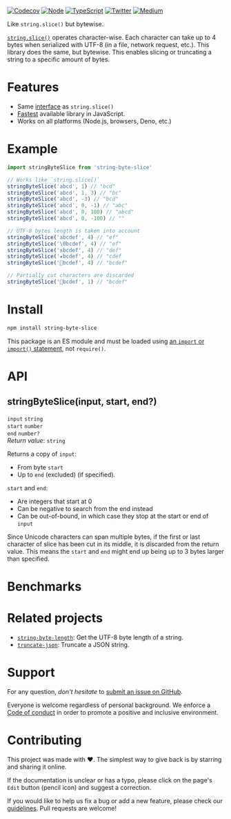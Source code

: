[![Codecov](https://img.shields.io/codecov/c/github/ehmicky/string-byte-slice.svg?label=tested&logo=codecov)](https://codecov.io/gh/ehmicky/string-byte-slice)
[![Node](https://img.shields.io/node/v/string-byte-slice.svg?logo=node.js)](https://www.npmjs.com/package/string-byte-slice)
[![TypeScript](https://img.shields.io/badge/-typed-brightgreen?logo=typescript&colorA=gray)](/src/main.d.ts)
[![Twitter](https://img.shields.io/badge/%E2%80%8B-twitter-brightgreen.svg?logo=twitter)](https://twitter.com/intent/follow?screen_name=ehmicky)
[![Medium](https://img.shields.io/badge/%E2%80%8B-medium-brightgreen.svg?logo=medium)](https://medium.com/@ehmicky)

Like `string.slice()` but bytewise.

[`string.slice()`](https://developer.mozilla.org/en-US/docs/Web/JavaScript/Reference/Global_Objects/String/slice)
operates character-wise. Each character can take up to 4 bytes when serialized
with UTF-8 (in a file, network request, etc.). This library does the same, but
bytewise. This enables slicing or truncating a string to a specific amount of
bytes.

# Features

- Same [interface](#api) as `string.slice()`
- [Fastest](#benchmarks) available library in JavaScript.
- Works on all platforms (Node.js, browsers, Deno, etc.)

# Example

```js
import stringByteSlice from 'string-byte-slice'

// Works like `string.slice()`
stringByteSlice('abcd', 1) // "bcd"
stringByteSlice('abcd', 1, 3) // "bc"
stringByteSlice('abcd', -3) // "bcd"
stringByteSlice('abcd', 0, -1) // "abc"
stringByteSlice('abcd', 0, 100) // "abcd"
stringByteSlice('abcd', 0, -100) // ""

// UTF-8 bytes length is taken into account
stringByteSlice('abcdef', 4) // "ef"
stringByteSlice('\0bcdef', 4) // "ef"
stringByteSlice('±bcdef', 4) // "def"
stringByteSlice('★bcdef', 4) // "cdef
stringByteSlice('🦄bcdef', 4) // "bcdef"

// Partially cut characters are discarded
stringByteSlice('🦄bcdef', 1) // "bcdef"
```

# Install

```bash
npm install string-byte-slice
```

This package is an ES module and must be loaded using
[an `import` or `import()` statement](https://gist.github.com/sindresorhus/a39789f98801d908bbc7ff3ecc99d99c),
not `require()`.

# API

## stringByteSlice(input, start, end?)

`input` `string`\
`start` `number`\
`end` `number?`\
_Return value_: `string`

Returns a copy of `input`:

- From byte `start`
- Up to `end` (excluded) (if specified).

`start` and `end`:

- Are integers that start at 0
- Can be negative to search from the end instead
- Can be out-of-bound, in which case they stop at the start or end of `input`

Since Unicode characters can span multiple bytes, if the first or last character
of slice has been cut in its middle, it is discarded from the return value. This
means the `start` and `end` might end up being up to 3 bytes larger than
specified.

# Benchmarks

# Related projects

- [`string-byte-length`](https://github.com/ehmicky/string-byte-length): Get the
  UTF-8 byte length of a string.
- [`truncate-json`](https://github.com/ehmicky/truncate-json): Truncate a JSON
  string.

# Support

For any question, _don't hesitate_ to [submit an issue on GitHub](../../issues).

Everyone is welcome regardless of personal background. We enforce a
[Code of conduct](CODE_OF_CONDUCT.md) in order to promote a positive and
inclusive environment.

# Contributing

This project was made with ❤️. The simplest way to give back is by starring and
sharing it online.

If the documentation is unclear or has a typo, please click on the page's `Edit`
button (pencil icon) and suggest a correction.

If you would like to help us fix a bug or add a new feature, please check our
[guidelines](CONTRIBUTING.md). Pull requests are welcome!

<!-- Thanks go to our wonderful contributors: -->

<!-- ALL-CONTRIBUTORS-LIST:START -->
<!-- prettier-ignore -->
<!--
<table><tr><td align="center"><a href="https://twitter.com/ehmicky"><img src="https://avatars2.githubusercontent.com/u/8136211?v=4" width="100px;" alt="ehmicky"/><br /><sub><b>ehmicky</b></sub></a><br /><a href="https://github.com/ehmicky/string-byte-slice/commits?author=ehmicky" title="Code">💻</a> <a href="#design-ehmicky" title="Design">🎨</a> <a href="#ideas-ehmicky" title="Ideas, Planning, & Feedback">🤔</a> <a href="https://github.com/ehmicky/string-byte-slice/commits?author=ehmicky" title="Documentation">📖</a></td></tr></table>
 -->
<!-- ALL-CONTRIBUTORS-LIST:END -->
